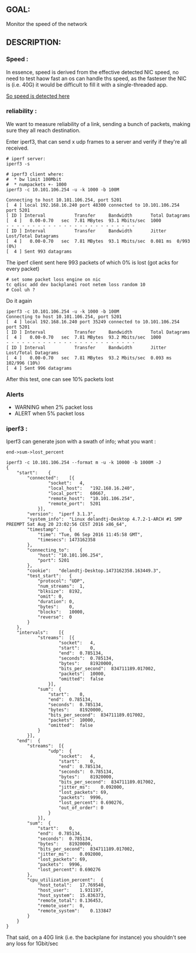 ## GOAL:
Monitor the speed of the network

## DESCRIPTION:

### Speed :

In essence, speed is derived from the effective detected NIC speed, no need to test haow fast an os can handle ths speed, as the fasteser the NIC is (i.e. 40G) it would be difficult to fill it with a single-threaded app.

[So speed is detected here](https://github.com/0-complexity/selfhealing/blob/master/jumpscripts/healthchecks/networkperformance.py#L58)

### reliability :

We want to measure reliability of a link, sending a bunch of packets, making sure they all reach destination.

Enter iperf3, that can send x udp frames to a server and verify if they're all received.

```
# iperf server:
iperf3 -s
```

```
# iperf3 client where:
#  * bw limit 100Mbit
#  * numpackets +- 1000
iperf3 -c 10.101.106.254 -u -k 1000 -b 100M

Connecting to host 10.101.106.254, port 5201
[  4 ] local 192.168.16.240 port 48300 connected to 10.101.106.254 port 5201
[ ID ] Interval           Transfer     Bandwidth       Total Datagrams
[  4 ]   0.00-0.70   sec  7.81 MBytes  93.1 Mbits/sec  1000  
- - - - - - - - - - - - - - - - - - - - - - - - -
[ ID ] Interval           Transfer     Bandwidth       Jitter    Lost/Total Datagrams
[  4 ]   0.00-0.70   sec  7.81 MBytes  93.1 Mbits/sec  0.081 ms  0/993 (0%)  
[  4 ] Sent 993 datagrams

```

The iperf client sent here 993 packets of which 0% is lost (got acks for every packet)

```
# set some packet loss engine on nic
tc qdisc add dev backplane1 root netem loss random 10
# Cool uh ?
```

Do it again

```
iperf3 -c 10.101.106.254 -u -k 1000 -b 100M
Connecting to host 10.101.106.254, port 5201
[  4 ] local 192.168.16.240 port 35249 connected to 10.101.106.254 port 5201
[ ID ] Interval           Transfer     Bandwidth       Total Datagrams
[  4 ]   0.00-0.70   sec  7.81 MBytes  93.2 Mbits/sec  1000  
- - - - - - - - - - - - - - - - - - - - - - - - -
[ ID ] Interval           Transfer     Bandwidth       Jitter    Lost/Total Datagrams
[  4 ]   0.00-0.70   sec  7.81 MBytes  93.2 Mbits/sec  0.093 ms  102/996 (10%)  
[  4 ] Sent 996 datagrams

```

After this test, one can see 10% packets lost

###  Alerts

  * WARNING when 2% packet loss
  * ALERT when 5% packet loss

### iperf3 :

Iperf3 can generate json with a swath of info; what you want :

`end->sum->lost_percent`


```
iperf3 -c 10.101.106.254 --format m -u -k 10000 -b 1000M -J
{
	"start":	{
		"connected":	[{
				"socket":	4,
				"local_host":	"192.168.16.240",
				"local_port":	60667,
				"remote_host":	"10.101.106.254",
				"remote_port":	5201
			}],
		"version":	"iperf 3.1.3",
		"system_info":	"Linux delandtj-Desktop 4.7.2-1-ARCH #1 SMP PREEMPT Sat Aug 20 23:02:56 CEST 2016 x86_64",
		"timestamp":	{
			"time":	"Tue, 06 Sep 2016 11:45:58 GMT",
			"timesecs":	1473162358
		},
		"connecting_to":	{
			"host":	"10.101.106.254",
			"port":	5201
		},
		"cookie":	"delandtj-Desktop.1473162358.163449.3",
		"test_start":	{
			"protocol":	"UDP",
			"num_streams":	1,
			"blksize":	8192,
			"omit":	0,
			"duration":	0,
			"bytes":	0,
			"blocks":	10000,
			"reverse":	0
		}
	},
	"intervals":	[{
			"streams":	[{
					"socket":	4,
					"start":	0,
					"end":	0.785134,
					"seconds":	0.785134,
					"bytes":	81920000,
					"bits_per_second":	834711189.017002,
					"packets":	10000,
					"omitted":	false
				}],
			"sum":	{
				"start":	0,
				"end":	0.785134,
				"seconds":	0.785134,
				"bytes":	81920000,
				"bits_per_second":	834711189.017002,
				"packets":	10000,
				"omitted":	false
			}
		}],
	"end":	{
		"streams":	[{
				"udp":	{
					"socket":	4,
					"start":	0,
					"end":	0.785134,
					"seconds":	0.785134,
					"bytes":	81920000,
					"bits_per_second":	834711189.017002,
					"jitter_ms":	0.092000,
					"lost_packets":	69,
					"packets":	9996,
					"lost_percent":	0.690276,
					"out_of_order":	0
				}
			}],
		"sum":	{
			"start":	0,
			"end":	0.785134,
			"seconds":	0.785134,
			"bytes":	81920000,
			"bits_per_second":	834711189.017002,
			"jitter_ms":	0.092000,
			"lost_packets":	69,
			"packets":	9996,
			"lost_percent":	0.690276
		},
		"cpu_utilization_percent":	{
			"host_total":	17.769540,
			"host_user":	1.931197,
			"host_system":	15.836373,
			"remote_total":	0.136453,
			"remote_user":	0,
			"remote_system":	0.133847
		}
	}
}

```
That said, on a 40G link (i.e. the backplane for instance) you shouldn't see any loss for 1Gbit/sec
